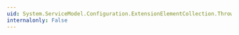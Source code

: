 ```yaml
---
uid: System.ServiceModel.Configuration.ExtensionElementCollection.ThrowOnDuplicate
internalonly: False
---
```

